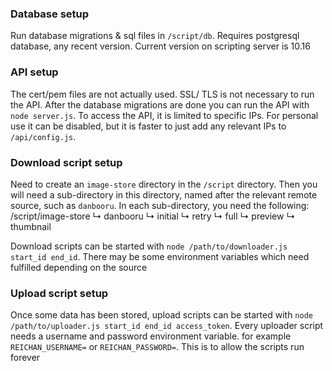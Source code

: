 ### Database setup

Run database migrations & sql files in `/script/db`. Requires postgresql database, any recent version. Current version on scripting server is 10.16

### API setup

The cert/pem files are not actually used. SSL/ TLS is not necessary to run the API. After the database migrations are done you can run the API with `node server.js`.
To access the API, it is limited to specific IPs. For personal use it can be disabled, but it is faster to just add any relevant IPs to `/api/config.js`.

### Download script setup

Need to create an `image-store` directory in the `/script` directory.
Then you will need a sub-directory in this directory, named after the relevant remote source, such as `danbooru`.
In each sub-directory, you need the following:
/script/image-store
  ↳ danbooru
    ↳ initial
    ↳ retry
      ↳ full
      ↳ preview
    ↳ thumbnail
    
Download scripts can be started with `node /path/to/downloader.js start_id end_id`. There may be some environment variables which need fulfilled depending on the source

### Upload script setup

Once some data has been stored, upload scripts can be started with `node /path/to/uploader.js start_id end_id access_token`. 
Every uploader script needs a username and password environment variable. for example `REICHAN_USERNAME=` or `REICHAN_PASSWORD=`. This is to allow the scripts run forever
